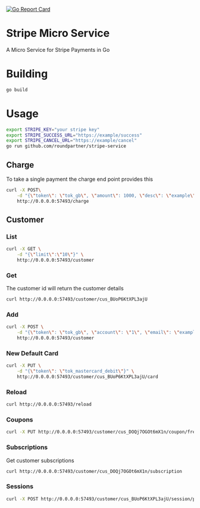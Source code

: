 [![Go Report Card](https://goreportcard.com/badge/github.com/roundpartner/stripe-service)](https://goreportcard.com/report/github.com/roundpartner/stripe-service)
# Stripe Micro Service
A Micro Service for Stripe Payments in Go

# Building
```bash
go build
```

# Usage
```bash
export STRIPE_KEY="your stripe key"
export STRIPE_SUCCESS_URL="https://example/success"
export STRIPE_CANCEL_URL="https://example/cancel"
go run github.com/roundpartner/stripe-service
```
## Charge
To take a single payment the charge end point provides this
```bash
curl -X POST\
    -d "{\"token\": \"tok_gb\", \"amount\": 1000, \"desc\": \"example\"}" \
    http://0.0.0.0:57493/charge
```
## Customer
### List
```bash
curl -X GET \
    -d "{\"limit\":\"10\"}" \
    http://0.0.0.0:57493/customer
```
### Get
The customer id will return the customer details
```bash
curl http://0.0.0.0:57493/customer/cus_BUoP6KtXPL3ajU
```
### Add
```bash
curl -X POST \
    -d "{\"token\": \"tok_gb\", \"account\": \"1\", \"email\": \"example@mailinator.com\", \"desc\": \"Added by go test\"}" \
    http://0.0.0.0:57493/customer
```
### New Default Card
```bash
curl -X PUT \
    -d "{\"token\": \"tok_mastercard_debit\"}" \
    http://0.0.0.0:57493/customer/cus_BUoP6KtXPL3ajU/card
```
### Reload
```bash
curl http://0.0.0.0:57493/reload
```
### Coupons
```bash
curl -X PUT http://0.0.0.0:57493/customer/cus_DOQj7OGOt6mX1n/coupon/free
```
### Subscriptions
Get customer subscriptions
```bash
curl http://0.0.0.0:57493/customer/cus_DOQj7OGOt6mX1n/subscription
```
### Sessions
```bash
curl -X POST http://0.0.0.0:57493/customer/cus_BUoP6KtXPL3ajU/session/plan_FPSDCc5aQKEEP3
```
